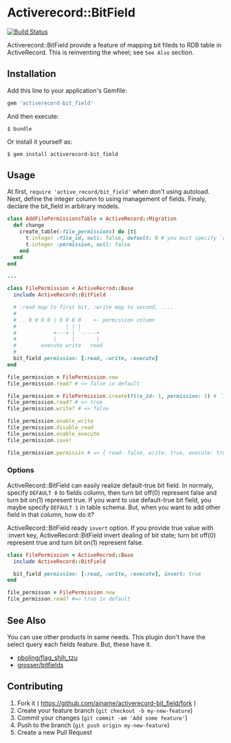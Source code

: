 # Activerecord::BitField

[![Build Status](https://travis-ci.org/ainame/activerecord-bit_field.svg?branch=master)](https://travis-ci.org/ainame/activerecord-bit_field)

Activerecord::BitField provide a feature of mapping bit fileds to RDB table in ActiveRecord.
This is reinventing the wheel; see `See Also` section.

## Installation

Add this line to your application's Gemfile:

```ruby
gem 'activerecord-bit_field'
```

And then execute:

    $ bundle

Or install it yourself as:

    $ gem install activerecord-bit_field

## Usage

At first, `require 'active_record/bit_field'` when don't using autoload.
Next, define the integer column to using management of fields.
Finaly, declare the bit_field in arbitrary models.

```ruby
class AddFilePermissionsTable < ActiveRecord::Migration
  def change
    create_table(:file_permissions) do |t|
      t.integer :file_id, null: false, default: 0 # you must specify `default: 0`
      t.integer :permission, null: false
    end
  end
end

...

class FilePermission < ActiveRecrod::Base
  include ActiveRecord::BitField

  # :read map to first bit, :write map to second, ....
  #
  # .. 0 0 0 0 | 0 0 0 0    <- permission column
  #                | | |
  #            +---+ | `-----+
  #            |     |       |
  #        execute write   read
  #
  bit_field permission: [:read, :write, :execute]
end

file_permission = FilePermission.new
file_permission.read? # => false in default

file_permission = FilePermission.create(file_id: 1, permission: 1) # `1` is the bit map value
file_permission.read? # => true
file_permission.write? # => false

file_permission.enable_write
file_permission.disable_read
file_permission.enable_execute
file_permission.save!

file_permission.permissin # => { read: false, write: true, execute: true }
```

### Options

ActiveRecord::BitField can easily realize default-true bit field.
In normaly, specify `DEFAULT 0` to fields column, then turn bit off(0) represent false
and turn bit on(1) represent true. If you want to use default-true bit field,
you maybe specify `DEFAULT 1` in table schema. But, when you want to add other field
in that column, how do it?

ActiveRecord::BitField ready `invert` option. If you provide true value with :invert key,
ActiveRecord::BitField invert dealing of bit state; turn bit off(0) represent true and turn bit on(1) represent false.

```ruby
class FilePermission < ActiveRecrod::Base
  include ActiveRecord::BitField

  bit_field permission: [:read, :write, :execute], invert: true
end

file_permisson = FilePermission.new
file_permisson.read? #=> true in default
```

## See Also

You can use other products in same needs.
This plugin don't have the select query each fields feature.
But, these have it.

* [pboling/flag_shih_tzu](https://github.com/pboling/flag_shih_tzu)
* [grosser/bitfields](https://github.com/grosser/bitfields)

## Contributing

1. Fork it ( https://github.com/ainame/activerecord-bit_field/fork )
2. Create your feature branch (`git checkout -b my-new-feature`)
3. Commit your changes (`git commit -am 'Add some feature'`)
4. Push to the branch (`git push origin my-new-feature`)
5. Create a new Pull Request
